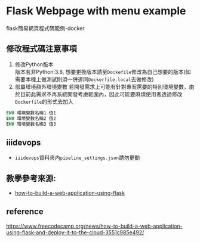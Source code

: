 # Flask Webpage with menu example
flask簡易網頁程式碼範例-docker

## 修改程式碼注意事項
1. 修改Python版本  
版本若非Python:3.8, 想要更換版本請至`Dockefile`修改為自己想要的版本(如需要本機上做測試則須一併連同`Dockerfile.local`去做修改)
2. 部屬環境額外環境變數
若開發需求上可能有針對專案需要的特別環境變數，由於目前此需求不再系統開發考慮範圍內，因此可能要麻煩使用者透過修改`Dockerfile`的形式去加入
```dockerfile
ENV 環境變數名稱1 值1
ENV 環境變數名稱2 值2
ENV 環境變數名稱3 值3
```

## iiidevops
* `iiidevops`資料夾內`pipeline_settings.json`請勿更動

## 教學參考來源:
* [how-to-build-a-web-application-using-flask](https://www.freecodecamp.org/news/how-to-build-a-web-application-using-flask-and-deploy-it-to-the-cloud-3551c985e492/)

## reference
https://www.freecodecamp.org/news/how-to-build-a-web-application-using-flask-and-deploy-it-to-the-cloud-3551c985e492/